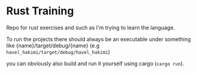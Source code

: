 # Rust Training

Repo for rust exercises and such as I'm trying to learn the language.

To run the projects there should always be an executable under something like {name}/target/debug/{name}
(e.g `havel_hakimi/target/debug/havel_hakimi`)

you can obviously also build and run it yourself using cargo (`cargo run`).
